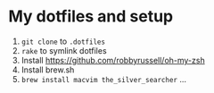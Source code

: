 # My dotfiles and setup

1. `git clone` to `.dotfiles`
2. `rake` to symlink dotfiles
3. Install https://github.com/robbyrussell/oh-my-zsh
4. Install brew.sh
5. `brew install macvim the_silver_searcher` ...
